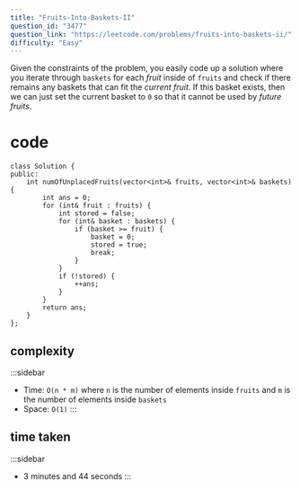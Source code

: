 ```yaml
---
title: "Fruits-Into-Baskets-II"
question_id: "3477"
question_link: "https://leetcode.com/problems/fruits-into-baskets-ii/"
difficulty: "Easy"
---
```


Given the constraints of the problem,
you easily code up a solution where you iterate through `baskets` for each *fruit* inside of `fruits`
and check if there remains any baskets that can fit the *current fruit*.
If this basket exists, then we can just set the current basket to `0` so that it cannot be used by *future fruits*.

# cod<span>e</span>

```{.cpp}
class Solution {
public:
    int numOfUnplacedFruits(vector<int>& fruits, vector<int>& baskets) {
        int ans = 0;
        for (int& fruit : fruits) {
            int stored = false;
            for (int& basket : baskets) {
                if (basket >= fruit) {
                    basket = 0;
                    stored = true;
                    break;
                }
            }
            if (!stored) {
                ++ans;
            }
        }
        return ans;
    }
};
```

## complexit<span>y</span>

:::sidebar
- Time: `O(n * m)` where `n` is the number of elements inside `fruits` and `m` is the number of elements inside `baskets`
- Space: `O(1)`
:::

## time take<span>n</span>

:::sidebar
- 3 minutes and 44 seconds
:::
